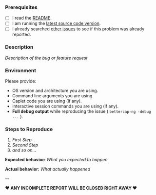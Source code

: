 ### Prerequisites

* [ ] I read the [README](https://github.com/evilsocket/bettercap-ng/blob/master/README.md).
* [ ] I am running the [latest source code version](https://github.com/evilsocket/bettercap-ng).
* [ ] I already searched [other issues](https://github.com/evilsocket/bettercap-ng/issues?q=is%3Aopen+is%3Aissue+label%3Abug) to see if this problem was already reported.

### Description

*Description of the bug or feature request*

### Environment

Please provide:

* OS version and architecture you are using.
* Command line arguments you are using.
* Caplet code you are using (if any).
* Interactive session commands you are using (if any).
* **Full debug output** while reproducing the issue ( `bettercap-ng -debug ...` ).

### Steps to Reproduce

1. *First Step*
2. *Second Step*
3. *and so on...*

**Expected behavior:** *What you expected to happen*

**Actual behavior:** *What actually happened*

-- 

**♥ ANY INCOMPLETE REPORT WILL BE CLOSED RIGHT AWAY ♥**
